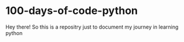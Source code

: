 # 100-days-of-code-python
Hey there!
So this is a repositry just to document my journey in learning python
